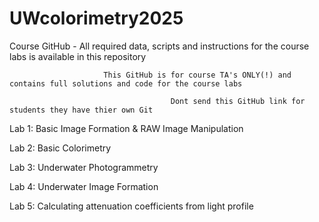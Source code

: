 # UWcolorimetry2025
 Course GitHub - All required data, scripts and instructions for the course labs is available in this repository

                         This GitHub is for course TA's ONLY(!) and contains full solutions and code for the course labs

                                        Dont send this GitHub link for students they have thier own Git 

Lab 1: Basic Image Formation & RAW Image Manipulation

Lab 2: Basic Colorimetry

Lab 3: Underwater Photogrammetry

Lab 4: Underwater Image Formation

Lab 5: Calculating attenuation coefficients from light profile
